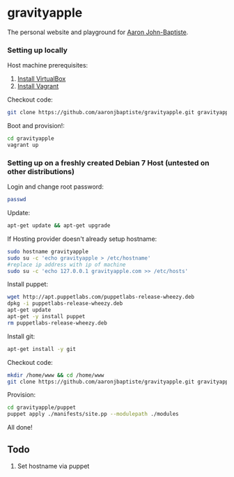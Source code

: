gravityapple
============

The personal website and playground for [Aaron John-Baptiste](http://gravityapple.com). 

### Setting up locally

Host machine prerequisites:

1. [Install VirtualBox](https://www.virtualbox.org/wiki/Downloads)
2. [Install Vagrant](http://downloads.vagrantup.com)

Checkout code:

```bash
git clone https://github.com/aaronjbaptiste/gravityapple.git gravityapple
```

Boot and provision!:

```bash
cd gravityapple
vagrant up
```

### Setting up on a freshly created Debian 7 Host (untested on other distributions)

Login and change root password:

```bash
passwd
```

Update:

```bash
apt-get update && apt-get upgrade
```

If Hosting provider doesn't already setup hostname:

```bash
sudo hostname gravityapple
sudo su -c 'echo gravityapple > /etc/hostname'
#replace ip address with ip of machine
sudo su -c 'echo 127.0.0.1 gravityapple.com >> /etc/hosts'
```

Install puppet:

```bash
wget http://apt.puppetlabs.com/puppetlabs-release-wheezy.deb
dpkg -i puppetlabs-release-wheezy.deb
apt-get update
apt-get -y install puppet
rm puppetlabs-release-wheezy.deb
```

Install git:

```bash
apt-get install -y git
```

Checkout code:

```bash
mkdir /home/www && cd /home/www
git clone https://github.com/aaronjbaptiste/gravityapple.git gravityapple
```

Provision:

```bash
cd gravityapple/puppet
puppet apply ./manifests/site.pp --modulepath ./modules
```

All done!

Todo
----

1. Set hostname via puppet